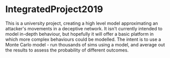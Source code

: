 # IntegratedProject2019
This is a university project, creating a high level model approximating an attacker's movements in a deceptive network.
It isn't currently intended to model in-depth behaviour, but hopefully it will offer a basic platform in which more complex behaviours could be modelled.
The intent is to use a Monte Carlo model - run thousands of sims using a model, and average out the results to assess the probability of different outcomes.
